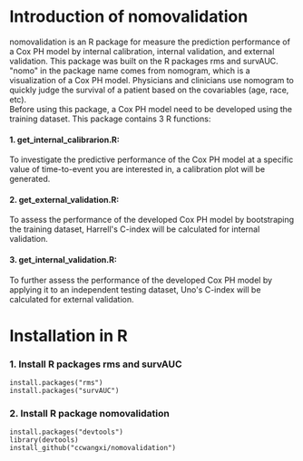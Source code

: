 # Introduction of nomovalidation
nomovalidation is an R package for measure the prediction performance of a Cox PH model by internal calibration, internal validation, and external validation. This package was built on the R packages rms and survAUC. 
"nomo" in the package name comes from nomogram, which is a visualization of a Cox PH model. 
Physicians and clinicians use nomogram to quickly judge the survival of a patient based on the covariables (age, race, etc).  
Before using this package, a Cox PH model need to be developed using the training dataset. This package contains 3 R functions:
    
   #### 1. get_internal_calibrarion.R: 
   To investigate the predictive performance of the Cox PH model at a specific value of time-to-event you are interested in, a calibration plot will be generated.
   #### 2. get_external_validation.R: 
   To assess the performance of the developed Cox PH model by bootstraping the training dataset, Harrell's C-index will be calculated for internal validation. 
   #### 3. get_internal_validation.R: 
   To further assess the performance of the developed Cox PH model by applying it to an independent testing dataset, Uno's C-index will be calculated for external validation.

# Installation in R
### 1. Install R packages rms and survAUC
    install.packages("rms")
    install.packages("survAUC")
### 2. Install R package nomovalidation
    install.packages("devtools")
    library(devtools)
    install_github("ccwangxi/nomovalidation")
